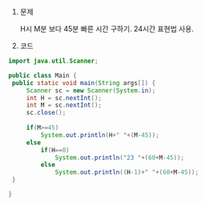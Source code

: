 1. 문제

   H시  M분 보다 45분 빠른 시간 구하기. 24시간 표현법 사용.

2.  코드

   ```java
   import java.util.Scanner;
   
   public class Main {
   	public static void main(String args[]) {
   		Scanner sc = new Scanner(System.in);
   		int H = sc.nextInt();
   		int M = sc.nextInt();
   		sc.close();
   		
   		if(M>=45)
   			System.out.println(H+" "+(M-45));
   		else
   			if(H==0)
   				System.out.println("23 "+(60+M-45));
   			else
   				System.out.println((H-1)+" "+(60+M-45));
   	}
   
   }
   ```

   